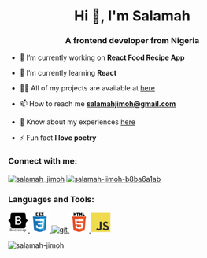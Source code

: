 <h1 align="center">Hi 👋, I'm Salamah</h1>
<h3 align="center">A frontend developer from Nigeria</h3>

- 🔭 I’m currently working on **React Food Recipe App**

- 🌱 I’m currently learning **React**

- 👨‍💻 All of my projects are available at [here](https://salamah.netlify.app)

- 📫 How to reach me **salamahjimoh@gmail.com**

- 📄 Know about my experiences [here](https://drive.google.com/file/d/14mvlCjnmouZq5KlkZYU-NLuLN4PbvcBB/view?usp=share_link)

- ⚡ Fun fact **I love poetry**

<h3 align="left">Connect with me:</h3>
<p align="left">
<a href="https://twitter.com/salamah_jimoh" target="blank"><img align="center" src="https://raw.githubusercontent.com/rahuldkjain/github-profile-readme-generator/master/src/images/icons/Social/twitter.svg" alt="salamah_jimoh" height="30" width="40" /></a>
<a href="https://linkedin.com/in/salamah-jimoh-b8ba6a1ab" target="blank"><img align="center" src="https://raw.githubusercontent.com/rahuldkjain/github-profile-readme-generator/master/src/images/icons/Social/linked-in-alt.svg" alt="salamah-jimoh-b8ba6a1ab" height="30" width="40" /></a>
</p>

<h3 align="left">Languages and Tools:</h3>
<p align="left"> <a href="https://getbootstrap.com" target="_blank" rel="noreferrer"> <img src="https://raw.githubusercontent.com/devicons/devicon/master/icons/bootstrap/bootstrap-plain-wordmark.svg" alt="bootstrap" width="40" height="40"/> </a> <a href="https://www.w3schools.com/css/" target="_blank" rel="noreferrer"> <img src="https://raw.githubusercontent.com/devicons/devicon/master/icons/css3/css3-original-wordmark.svg" alt="css3" width="40" height="40"/> </a> <a href="https://git-scm.com/" target="_blank" rel="noreferrer"> <img src="https://www.vectorlogo.zone/logos/git-scm/git-scm-icon.svg" alt="git" width="40" height="40"/> </a> <a href="https://www.w3.org/html/" target="_blank" rel="noreferrer"> <img src="https://raw.githubusercontent.com/devicons/devicon/master/icons/html5/html5-original-wordmark.svg" alt="html5" width="40" height="40"/> </a> <a href="https://developer.mozilla.org/en-US/docs/Web/JavaScript" target="_blank" rel="noreferrer"> <img src="https://raw.githubusercontent.com/devicons/devicon/master/icons/javascript/javascript-original.svg" alt="javascript" width="40" height="40"/> </a> </p>

<p><img align="center" src="https://github-readme-stats.vercel.app/api/top-langs?username=salamah-jimoh&show_icons=true&locale=en&layout=compact" alt="salamah-jimoh" /></p>
